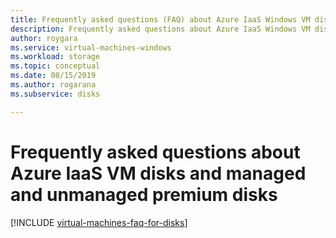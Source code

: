 ```yaml
---
title: Frequently asked questions (FAQ) about Azure IaaS Windows VM disks | Microsoft Docs
description: Frequently asked questions about Azure IaaS Windows VM disks and premium disks (managed and unmanaged)
author: roygara
ms.service: virtual-machines-windows
ms.workload: storage
ms.topic: conceptual
ms.date: 08/15/2019
ms.author: rogarana
ms.subservice: disks

---
```

# Frequently asked questions about Azure IaaS VM disks and managed and unmanaged premium disks
[!INCLUDE [virtual-machines-faq-for-disks](../../../includes/virtual-machines-faq-for-disks.md)]
